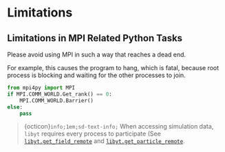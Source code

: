 # Limitations

## Limitations in MPI Related Python Tasks
Please avoid using MPI in such a way that reaches a dead end.

For example, this causes the program to hang, which is fatal, because root process is blocking and waiting for the other processes to join.
```python
from mpi4py import MPI
if MPI.COMM_WORLD.Get_rank() == 0:
    MPI.COMM_WORLD.Barrier()
else:
    pass
```

> {octicon}`info;1em;sd-text-info;` When accessing simulation data, `libyt` requires every process to participate (See [`libyt.get_field_remote`](./libyt-python-module.md#get_field_remote) and [`libyt.get_particle_remote`](./libyt-python-module.md#get_particle_remote).
